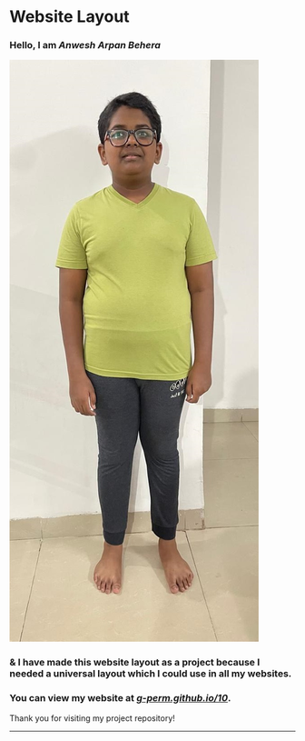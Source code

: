 # Website Layout

### Hello, I am **_Anwesh Arpan Behera_**

![image](https://github.com/About-Computer/About-Computer.github.io/blob/main/a.jpg)

### & I have made this website layout as a project because I needed a universal layout which I could use in all my websites.

### You can view my website at **_[g-perm.github.io/10](https://g-perm.github.io/10)_**.

Thank you for visiting my project repository!

---
